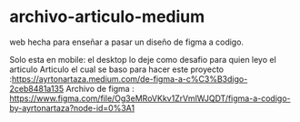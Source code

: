 # archivo-articulo-medium
web hecha para enseñar a pasar un diseño de figma a codigo.

Solo esta en mobile: el desktop lo deje como desafio para quien leyo el articulo
Articulo el cual se baso para hacer este proyecto :https://ayrtonartaza.medium.com/de-figma-a-c%C3%B3digo-2ceb8481a135
Archivo de figma : https://www.figma.com/file/Og3eMRoVKkv1ZrVmlWJQDT/figma-a-codigo-by-ayrtonartaza?node-id=0%3A1
